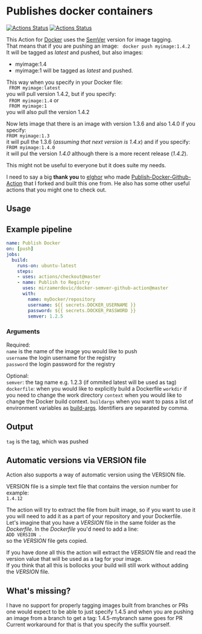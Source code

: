 # Publishes docker containers
[![Actions Status](https://github.com/mirzamerdovic/docker-semver-github-action/workflows/Test/badge.svg)](https://github.com/mirzamerdovic/docker-semver-github-action/actions)
[![Actions Status](https://github.com/mirzamerdovic/docker-semver-github-action/workflows/Integration%20Test/badge.svg)](https://github.com/mirzamerdovic/docker-semver-github-action/actions)

This Action for [Docker](https://www.docker.com/) uses the [SemVer](https://semver.org/) version for image tagging.  
That means that if you are pushing an image:
``` docker push myimage:1.4.2```  
It will be tagged as _latest_ and pushed, but also images:
* myimage:1.4
* myimage:1
will be tagged as _latest_ and pushed.

This way when you specify in your Docker file:  
``` FROM myimage:latest```  
you will pull version 1.4.2, but if you specify:  
``` FROM myimage:1.4``` or   
``` FROM myimage:1```  
you will also pull the version 1.4.2

Now lets image that there is an image with version 1.3.6 and also 1.4.0 if you specify:  
```FROM myimage:1.3```  
it will pull the 1.3.6 (_assuming that next version is 1.4.x_) and if you specify:  
```FROM myimage:1.4.0```  
it will pul the version _1.4.0_ although there is a more recent release (_1.4.2_).

This might not be useful to everyone but it does suite my needs.

I need to say a big **thank you** to [elghor](https://github.com/elgohr) who made [Publish-Docker-Github-Action](https://github.com/elgohr/Publish-Docker-Github-Action) that I forked and built this one from. He also has some other useful actions that you might one to check out.

## Usage

## Example pipeline
```yaml
name: Publish Docker
on: [push]
jobs:
  build:
    runs-on: ubuntu-latest
    steps:
    - uses: actions/checkout@master
    - name: Publish to Registry
      uses: mirzamerdovic/docker-semver-github-action@master
      with:
        name: myDocker/repository
        username: ${{ secrets.DOCKER_USERNAME }}
        password: ${{ secrets.DOCKER_PASSWORD }}
        semver: 1.2.5
```

### Arguments

Required:  
`name` is the name of the image you would like to push  
`username` the login username for the registry  
`password` the login password for the registry  

Optional:  
`semver`: the tag name e.g. 1.2.3 (if ommited latest will be used as tag)
`dockerfile`: when you would like to explicitly build a Dockerfile
`workdir` if you need to change the work directory 
`context` when you would like to change the Docker build context.
`buildargs` when you want to pass a list of environment variables as [build-args](https://docs.docker.com/engine/reference/commandline/build/#set-build-time-variables---build-arg). Identifiers are separated by comma.

## Output

`tag` is the tag, which was pushed  

## Automatic versions via VERSION file
Action also supports a way of automatic version using the VERSION file.

VERSION file is a simple text file that contains the version number for example:  
```1.4.12```

The action will try to extract the file from built image, so if you want to use it you will need to add it as a part of your repository and your Dockerfile.  
Let's imagine that you have a _VERSION_ file in the same folder as the _Dockerfile_. In the _Dockerfile_ you'd need to add a line:  
```ADD VERSION .```  
so the _VERSION_ file gets copied.  

If you have done all this the action will extract the _VERSION_ file and read the version value that will be used as a tag for your image.  
If you think that all this is bollocks your build will still work without adding the _VERSION_ file.

## What's missing?
I have no support for properly tagging images built from branches or PRs one would expect to be able to just specify 1.4.5 and when you are pushing 
an image from a branch to get a tag: 1.4.5-mybranch same goes for PR
Current workaround for that is that you specify the suffix yourself.
